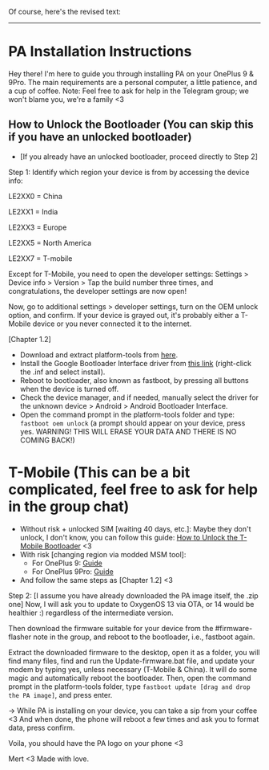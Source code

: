 Of course, here's the revised text:

---

# PA Installation Instructions

Hey there!
I'm here to guide you through installing PA on your OnePlus 9 & 9Pro. The main requirements are a personal computer, a little patience, and a cup of coffee. 
Note: Feel free to ask for help in the Telegram group; we won't blame you, we're a family <3

## How to Unlock the Bootloader (You can skip this if you have an unlocked bootloader)

- [If you already have an unlocked bootloader, proceed directly to Step 2]

Step 1:
Identify which region your device is from by accessing the device info:

LE2XX0 = China

LE2XX1 = India

LE2XX3 = Europe

LE2XX5 = North America

LE2XX7 = T-mobile

Except for T-Mobile, you need to open the developer settings:
Settings > Device info > Version > Tap the build number three times, and congratulations, the developer settings are now open!

Now, go to additional settings > developer settings, turn on the OEM unlock option, and confirm. If your device is grayed out, it's probably either a T-Mobile device or you never connected it to the internet.

[Chapter 1.2]
- Download and extract platform-tools from [here](https://developer.android.com/tools/releases/platform-tools).
- Install the Google Bootloader Interface driver from [this link](https://developer.android.com/studio/run/win-usb) (right-click the .inf and select install).
- Reboot to bootloader, also known as fastboot, by pressing all buttons when the device is turned off.
- Check the device manager, and if needed, manually select the driver for the unknown device > Android > Android Bootloader Interface.
- Open the command prompt in the platform-tools folder and type: `fastboot oem unlock` (a prompt should appear on your device, press yes. WARNING! THIS WILL ERASE YOUR DATA AND THERE IS NO COMING BACK!)

# T-Mobile (This can be a bit complicated, feel free to ask for help in the group chat)
- Without risk + unlocked SIM [waiting 40 days, etc.]: Maybe they don't unlock, I don't know, you can follow this guide: [How to Unlock the T-Mobile Bootloader](https://xdaforums.com/t/how-to-unlock-the-t-mobile-bootloader.4256319/) <3
- With risk [changing region via modded MSM tool]: 
    - For OnePlus 9: [Guide](https://xdaforums.com/t/convert-t-mobile-oneplus-9-to-global-or-other-firmware.4277169/page-3#post-85143501)
    - For OnePlus 9Pro: [Guide](https://xdaforums.com/t/convert-your-t-mobile-le2127-to-eu-via-msm-no-unlock-bin-needed.4272837/)
- And follow the same steps as [Chapter 1.2] <3

Step 2:
[I assume you have already downloaded the PA image itself, the .zip one]
Now, I will ask you to update to OxygenOS 13 via OTA, or 14 would be healthier :) regardless of the intermediate version. 

Then download the firmware suitable for your device from the #firmware-flasher note in the group, and reboot to the bootloader, i.e., fastboot again. 

Extract the downloaded firmware to the desktop, open it as a folder, you will find many files, find and run the Update-firmware.bat file, and update your modem by typing yes, unless necessary (T-Mobile & China). It will do some magic and automatically reboot the bootloader. 
Then, open the command prompt in the platform-tools folder, type `fastboot update [drag and drop the PA image]`, and press enter.

-> While PA is installing on your device, you can take a sip from your coffee <3 
And when done, the phone will reboot a few times and ask you to format data, press confirm.

Voila, you should have the PA logo on your phone <3

Mert <3 Made with love.
